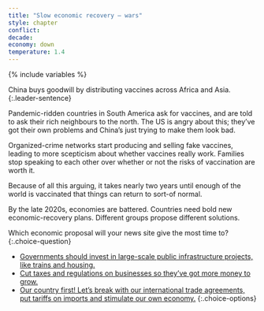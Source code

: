 ```yaml
---
title: "Slow economic recovery – wars"
style: chapter
conflict: 
decade: 
economy: down
temperature: 1.4
---
```


{% include variables %}

China buys goodwill by distributing vaccines across Africa and Asia. 
{:.leader-sentence}

Pandemic-ridden countries in South America ask for vaccines, and are told to ask their rich neighbours to the north. The US is angry about this; they’ve got their own problems and China’s just trying to make them look bad.

Organized-crime networks start producing and selling fake vaccines, leading to more scepticism about whether vaccines really work. Families stop speaking to each other over whether or not the risks of vaccination are worth it.

Because of all this arguing, it takes nearly two years until enough of the world is vaccinated that things can return to sort-of normal.

By the late 2020s, economies are battered. Countries need bold new economic-recovery plans. Different groups propose different solutions.

Which economic proposal will your news site give the most time to?
{:.choice-question}

- [Governments should invest in large-scale public infrastructure projects, like trains and housing.](chapter_green-new-deal.html)
- [Cut taxes and regulations on businesses so they’ve got more money to grow.](chapter_billionaires-get-richer.html)
- [Our country first! Let’s break with our international trade agreements, put tariffs on imports and stimulate our own economy.](chapter_world-trade-is-in-tatters.html)
{:.choice-options}
